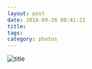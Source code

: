 ```yaml
---
layout: post
date: 2018-09-26 08:41:21
title: 
tags:
category: photos
---
```


![title](/assets/photoblog/big-sur-hills.jpg)